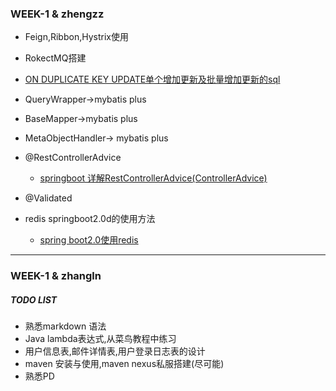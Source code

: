 ### WEEK-1 & zhengzz

 
- Feign,Ribbon,Hystrix使用
- RokectMQ搭建

- [ON DUPLICATE KEY UPDATE单个增加更新及批量增加更新的sql](https://www.cnblogs.com/zjdxr-up/p/8319982.html)
- QueryWrapper->mybatis plus
- BaseMapper->mybatis plus
- MetaObjectHandler-> mybatis plus
- @RestControllerAdvice
    - [springboot 详解RestControllerAdvice(ControllerAdvice)](https://blog.csdn.net/qq_35098526/article/details/88949425)
- @Validated
- redis springboot2.0d的使用方法

    - [spring boot2.0使用redis](https://blog.csdn.net/zxl646801924/article/details/81095541)

--- 
### WEEK-1 & zhangln

##### TODO LIST

- 熟悉markdown 语法
- Java lambda表达式,从菜鸟教程中练习
- 用户信息表,邮件详情表,用户登录日志表的设计
- maven 安装与使用,maven nexus私服搭建(尽可能)
- 熟悉PD